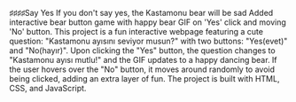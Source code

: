♯♯♯♯Say Yes If you don't say yes, the Kastamonu bear will be sad
Added interactive bear button game with happy bear GIF on 'Yes' click and moving 'No' button.
This project is a fun interactive webpage featuring a cute question: "Kastamonu ayısını seviyor musun?" with two buttons: "Yes(evet)" and "No(hayır)". Upon clicking the "Yes" button, the question changes to "Kastamonu ayısı mutlu!" and the GIF updates to a happy dancing bear. If the user hovers over the "No" button, it moves around randomly to avoid being clicked, adding an extra layer of fun. The project is built with HTML, CSS, and JavaScript.


